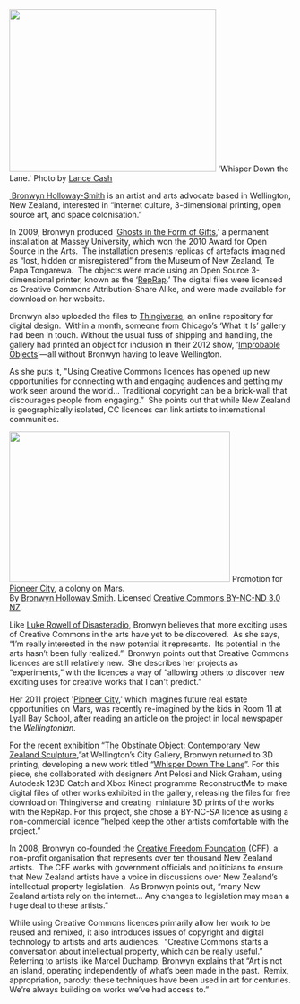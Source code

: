 <html><body><a href="http://creativecommons.org.nz/2012/07/bronwyn-holloway-smith/whisper-down-the-lane-lance-cash-2012/" rel="attachment wp-att-1489"><img class="wp-image-1489  " title="Whisper Down the Lane -- Lance Cash 2012" src="http://creativecommons.org.nz/wp-content/uploads/2012/07/Whisper-Down-the-Lane-Lance-Cash-2012.jpg" alt="" width="369" height="290"></a> 'Whisper Down the Lane.' Photo by <a href="http://lancecash.tumblr.com/lance/">Lance Cash</a>



<a href="http://bronwyn.co.nz/" target="_blank"> Bronwyn Holloway-Smith</a> is an artist and arts advocate based in Wellington, New Zealand, interested in “internet culture, 3-dimensional printing, open source art, and space colonisation.”



In 2009, Bronwyn produced ‘<a href="http://bronwyn.co.nz/projects/gifts/" target="_blank">Ghosts in the Form of Gifts</a>,’ a permanent installation at Massey University, which won the 2010 Award for Open Source in the Arts.  The installation presents replicas of artefacts imagined as “lost, hidden or misregistered” from the Museum of New Zealand, Te Papa Tongarewa.  The objects were made using an Open Source 3-dimensional printer, known as the ‘<a href="http://reprap.org/wiki/RepRap" target="_blank">RepRap</a>.’ The digital files were licensed as Creative Commons Attribution-Share Alike, and were made available for download on her website.



Bronwyn also uploaded the files to <a href="http://www.thingiverse.com/" target="_blank">Thingiverse</a>, an online repository for digital design.  Within a month, someone from Chicago’s ‘What It Is’ gallery had been in touch. Without the usual fuss of shipping and handling, the gallery had printed an object for inclusion in their 2012 show, ‘<a href="http://wot-it-is.com/2012/03/improbable-objects-032912-042812/#&amp;panel1-4" target="_blank">Improbable Objects</a>’—all without Bronwyn having to leave Wellington.



As she puts it, "Using Creative Commons licences has opened up new opportunities for connecting with and engaging audiences and getting my work seen around the world... Traditional copyright can be a brick-wall that discourages people from engaging.”  She points out that while New Zealand is geographically isolated, CC licences can link artists to international communities.



<a href="http://creativecommons.org.nz/2012/07/bronwyn-holloway-smith/pioneer-city-e-flyer-600px/" rel="attachment wp-att-1491"><img class="wp-image-1491          " title="pioneer-city-e-flyer-600px" src="http://creativecommons.org.nz/wp-content/uploads/2012/07/pioneer-city-e-flyer-600px.jpg" alt="" width="394" height="268"></a> Promotion for <a href="http://pioneer-city.com/">Pioneer City</a>, a colony on Mars.<br>By <a href="http://bronwyn.co.nz/projects/pioneer-city/">Bronwyn Holloway Smith</a>. Licensed <a href="http://creativecommons.org/licenses/by-nc-nd/3.0/nz/">Creative Commons BY-NC-ND 3.0 NZ</a>.



Like <a title="Luke Rowell DISASTERADIO" href="http://creativecommons.org.nz/2010/03/luke-rowell-disasteradio/" target="_blank">Luke Rowell of Disasteradio</a>, Bronwyn believes that more exciting uses of Creative Commons in the arts have yet to be discovered.  As she says, “I’m really interested in the new potential it represents.  Its potential in the arts hasn’t been fully realized.”  Bronwyn points out that Creative Commons licences are still relatively new.  She describes her projects as “experiments,” with the licences a way of “allowing others to discover new exciting uses for creative works that I can't predict.”



Her 2011 project '<a href="http://pioneer-city.com/" target="_blank">Pioneer City</a>,' which imagines future real estate opportunities on Mars, was recently re-imagined by the kids in Room 11 at Lyall Bay School, after reading an article on the project in local newspaper the <em>Wellingtonian</em>.



For the recent exhibition “<a href="http://citygallery.org.nz/exhibition/the-obstinate-object-contemporary-new-zealand-scul" target="_blank">The Obstinate Object: Contemporary New Zealand Sculpture</a>,”at Wellington’s City Gallery, Bronwyn returned to 3D printing, developing a new work titled “<a href="http://http://bronwyn.co.nz/projects/whisper-down-the-lane/" target="_blank">Whisper Down The Lane</a>”. For this piece, she collaborated with designers Ant Pelosi and Nick Graham, using Autodesk 123D Catch and Xbox Kinect programme ReconstructMe to make digital files of other works exhibited in the gallery, releasing the files for free download on Thingiverse and creating  miniature 3D prints of the works with the RepRap. For this project, she chose a BY-NC-SA licence as using a non-commercial licence “helped keep the other artists comfortable with the project.”



In 2008, Bronwyn co-founded the <a href="http://creativefreedom.org.nz/" target="_blank">Creative Freedom Foundation</a> (CFF), a non-profit organisation that represents over ten thousand New Zealand artists.  The CFF works with government officials and politicians to ensure that New Zealand artists have a voice in discussions over New Zealand’s intellectual property legislation.  As Bronwyn points out, “many New Zealand artists rely on the internet... Any changes to legislation may mean a huge deal to these artists.”



While using Creative Commons licences primarily allow her work to be reused and remixed, it also introduces issues of copyright and digital technology to artists and arts audiences.  “Creative Commons starts a conversation about intellectual property, which can be really useful.”  Referring to artists like Marcel Duchamp, Bronwyn explains that “Art is not an island, operating independently of what’s been made in the past.  Remix, appropriation, parody: these techniques have been used in art for centuries. We’re always building on works we’ve had access to.”</body></html>
